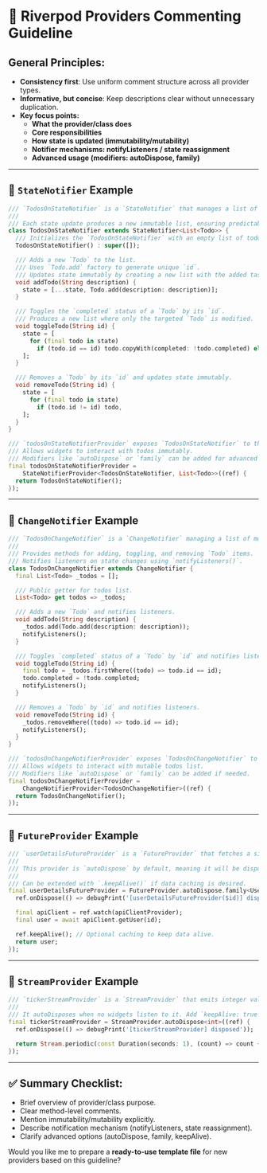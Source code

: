 # 📝 Riverpod Providers Commenting Guideline

## General Principles:
- **Consistency first**: Use uniform comment structure across all provider types.
- **Informative, but concise**: Keep descriptions clear without unnecessary duplication.
- **Key focus points:**
  - **What the provider/class does**
  - **Core responsibilities**
  - **How state is updated (immutability/mutability)**
  - **Notifier mechanisms: notifyListeners / state reassignment**
  - **Advanced usage (modifiers: autoDispose, family)**

---

## 🔷 `StateNotifier` Example

```dart
/// `TodosOnStateNotifier` is a `StateNotifier` that manages a list of immutable `Todo` objects.
///
/// Each state update produces a new immutable list, ensuring predictable and easily testable state management.
class TodosOnStateNotifier extends StateNotifier<List<Todo>> {
  /// Initializes the `TodosOnStateNotifier` with an empty list of todos.
  TodosOnStateNotifier() : super([]);

  /// Adds a new `Todo` to the list.
  /// Uses `Todo.add` factory to generate unique `id`.
  /// Updates state immutably by creating a new list with the added task.
  void addTodo(String description) {
    state = [...state, Todo.add(description: description)];
  }

  /// Toggles the `completed` status of a `Todo` by its `id`.
  /// Produces a new list where only the targeted `Todo` is modified.
  void toggleTodo(String id) {
    state = [
      for (final todo in state)
        if (todo.id == id) todo.copyWith(completed: !todo.completed) else todo,
    ];
  }

  /// Removes a `Todo` by its `id` and updates state immutably.
  void removeTodo(String id) {
    state = [
      for (final todo in state)
        if (todo.id != id) todo,
    ];
  }
}

/// `todosOnStateNotifierProvider` exposes `TodosOnStateNotifier` to the app.
/// Allows widgets to interact with todos immutably.
/// Modifiers like `autoDispose` or `family` can be added for advanced use cases.
final todosOnStateNotifierProvider =
    StateNotifierProvider<TodosOnStateNotifier, List<Todo>>((ref) {
  return TodosOnStateNotifier();
});
```

---

## 🔷 `ChangeNotifier` Example

```dart
/// `TodosOnChangeNotifier` is a `ChangeNotifier` managing a list of mutable `Todo` objects.
///
/// Provides methods for adding, toggling, and removing `Todo` items.
/// Notifies listeners on state changes using `notifyListeners()`.
class TodosOnChangeNotifier extends ChangeNotifier {
  final List<Todo> _todos = [];

  /// Public getter for todos list.
  List<Todo> get todos => _todos;

  /// Adds a new `Todo` and notifies listeners.
  void addTodo(String description) {
    _todos.add(Todo.add(description: description));
    notifyListeners();
  }

  /// Toggles `completed` status of a `Todo` by `id` and notifies listeners.
  void toggleTodo(String id) {
    final todo = _todos.firstWhere((todo) => todo.id == id);
    todo.completed = !todo.completed;
    notifyListeners();
  }

  /// Removes a `Todo` by `id` and notifies listeners.
  void removeTodo(String id) {
    _todos.removeWhere((todo) => todo.id == id);
    notifyListeners();
  }
}

/// `todosOnChangeNotifierProvider` exposes `TodosOnChangeNotifier` to the app.
/// Allows widgets to interact with mutable todos list.
/// Modifiers like `autoDispose` or `family` can be added if needed.
final todosOnChangeNotifierProvider =
    ChangeNotifierProvider<TodosOnChangeNotifier>((ref) {
  return TodosOnChangeNotifier();
});
```

---

## 🔷 `FutureProvider` Example

```dart
/// `userDetailsFutureProvider` is a `FutureProvider` that fetches a single user's details by ID.
///
/// This provider is `autoDispose` by default, meaning it will be disposed when no widgets use it.
///
/// Can be extended with `.keepAlive()` if data caching is desired.
final userDetailsFutureProvider = FutureProvider.autoDispose.family<User, int>((ref, id) async {
  ref.onDispose(() => debugPrint('[userDetailsFutureProvider($id)] disposed'));

  final apiClient = ref.watch(apiClientProvider);
  final user = await apiClient.getUser(id);

  ref.keepAlive(); // Optional caching to keep data alive.
  return user;
});
```

---

## 🔷 `StreamProvider` Example

```dart
/// `tickerStreamProvider` is a `StreamProvider` that emits integer values periodically.
///
/// It autoDisposes when no widgets listen to it. Add `keepAlive: true` if persistent behavior is required.
final tickerStreamProvider = StreamProvider.autoDispose<int>((ref) {
  ref.onDispose(() => debugPrint('[tickerStreamProvider] disposed'));

  return Stream.periodic(const Duration(seconds: 1), (count) => count + 1).take(100);
});
```

---

## ✅ Summary Checklist:
- Brief overview of provider/class purpose.
- Clear method-level comments.
- Mention immutability/mutability explicitly.
- Describe notification mechanism (notifyListeners, state reassignment).
- Clarify advanced options (autoDispose, family, keepAlive).

Would you like me to prepare a **ready-to-use template file** for new providers based on this guideline?